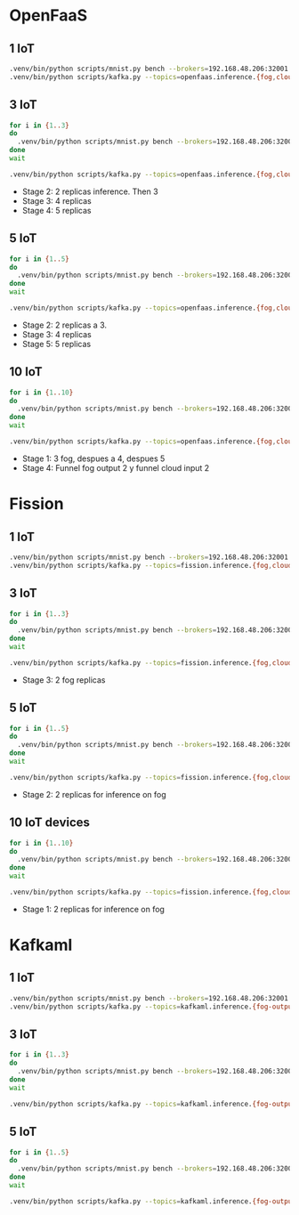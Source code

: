 # OpenFaaS

## 1 IoT

```sh
.venv/bin/python scripts/mnist.py bench --brokers=192.168.48.206:32001 --topic=openfaas.inference.fog-input
.venv/bin/python scripts/kafka.py --topics=openfaas.inference.{fog,cloud}-output --brokers=192.168.48.206:32001 --output=ddnn2/benchmark/openfaas.json --messages=400
```

## 3 IoT

```sh
for i in {1..3}
do
  .venv/bin/python scripts/mnist.py bench --brokers=192.168.48.206:32001 --topic=openfaas.inference.fog-input &
done
wait

.venv/bin/python scripts/kafka.py --topics=openfaas.inference.{fog,cloud}-output --brokers=192.168.48.206:32001 --output=ddnn2/benchmark/openfaas3.json --messages=1200
```

- Stage 2: 2 replicas inference. Then 3
- Stage 3: 4 replicas
- Stage 4: 5 replicas

## 5 IoT

```sh
for i in {1..5}
do
  .venv/bin/python scripts/mnist.py bench --brokers=192.168.48.206:32001 --topic=openfaas.inference.fog-input &
done
wait

.venv/bin/python scripts/kafka.py --topics=openfaas.inference.{fog,cloud}-output --brokers=192.168.48.206:32001 --output=ddnn2/benchmark/openfaas5.json --messages=2000
```

- Stage 2: 2 replicas a 3.
- Stage 3: 4 replicas
- Stage 5: 5 replicas

## 10 IoT

```sh
for i in {1..10}
do
  .venv/bin/python scripts/mnist.py bench --brokers=192.168.48.206:32001 --topic=openfaas.inference.fog-input &
done
wait

.venv/bin/python scripts/kafka.py --topics=openfaas.inference.{fog,cloud}-output --brokers=192.168.48.206:32001 --output=ddnn2/benchmark/openfaas10.json --messages=4000
```

- Stage 1: 3 fog, despues a 4, despues 5
- Stage 4: Funnel fog output 2 y funnel cloud input 2

# Fission

## 1 IoT

```sh
.venv/bin/python scripts/mnist.py bench --brokers=192.168.48.206:32001 --topic=fission.inference.fog-input
.venv/bin/python scripts/kafka.py --topics=fission.inference.{fog,cloud}-output --brokers=192.168.48.206:32001 --output=ddnn/benchmark/fission-newdeploy-min1.json --messages=400
```

## 3 IoT

```sh
for i in {1..3}
do
  .venv/bin/python scripts/mnist.py bench --brokers=192.168.48.206:32001 --topic=fission.inference.fog-input &
done
wait

.venv/bin/python scripts/kafka.py --topics=fission.inference.{fog,cloud}-output --brokers=192.168.48.206:32001 --output=ddnn2/benchmark/fission3-newdeploy-min1.json --messages=1200
```

- Stage 3: 2 fog replicas

## 5 IoT

```sh
for i in {1..5}
do
  .venv/bin/python scripts/mnist.py bench --brokers=192.168.48.206:32001 --topic=fission.inference.fog-input &
done
wait

.venv/bin/python scripts/kafka.py --topics=fission.inference.{fog,cloud}-output --brokers=192.168.48.206:32001 --output=ddnn2/benchmark/fission5-newdeploy-min1.json --messages=2000
```

- Stage 2: 2 replicas for inference on fog

## 10 IoT devices

```sh
for i in {1..10}
do
  .venv/bin/python scripts/mnist.py bench --brokers=192.168.48.206:32001 --topic=fission.inference.fog-input &
done
wait

.venv/bin/python scripts/kafka.py --topics=fission.inference.{fog,cloud}-output --brokers=192.168.48.206:32001 --output=ddnn2/benchmark/fission10-newdeploy-min1.json --messages=4000
```

- Stage 1: 2 replicas for inference on fog

# Kafkaml

## 1 IoT

```sh
.venv/bin/python scripts/mnist.py bench --brokers=192.168.48.206:32001 --topic=kafkaml.inference.fog-input --raw
.venv/bin/python scripts/kafka.py --topics=kafkaml.inference.{fog-output,output-cloud} --brokers=192.168.48.206:32001 --output=ddnn2/benchmark/kafkaml.json --messages=400
```

## 3 IoT

```sh
for i in {1..3}
do
  .venv/bin/python scripts/mnist.py bench --brokers=192.168.48.206:32001 --topic=kafkaml.inference.fog-input --raw &
done
wait

.venv/bin/python scripts/kafka.py --topics=kafkaml.inference.{fog-output,output-cloud} --brokers=192.168.48.206:32001 --output=ddnn2/benchmark/kafkaml3.json --messages=1200
```

## 5 IoT

```sh
for i in {1..5}
do
  .venv/bin/python scripts/mnist.py bench --brokers=192.168.48.206:32001 --topic=kafkaml.inference.fog-input --raw &
done
wait

.venv/bin/python scripts/kafka.py --topics=kafkaml.inference.{fog-output,output-cloud} --brokers=192.168.48.206:32001 --output=ddnn2/benchmark/kafkaml5.json --messages=2000
```
